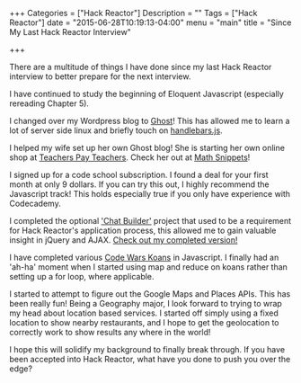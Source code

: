 +++
Categories = ["Hack Reactor"]
Description = ""
Tags = ["Hack Reactor"]
date = "2015-06-28T10:19:13-04:00"
menu = "main"
title = "Since My Last Hack Reactor Interview"

+++

There are a multitude of things I have done since my last Hack Reactor interview to better prepare for the next interview.

I have continued to study the beginning of Eloquent Javascript (especially rereading Chapter 5).

I changed over my Wordpress blog to [Ghost](https://ghost.org/)! This has allowed me to learn a lot of server side linux and briefly touch on [handlebars.js](http://handlebarsjs.com/).

I helped my wife set up her own Ghost blog! She is starting her own online shop at [Teachers Pay Teachers](https://www.teacherspayteachers.com/Store/Math-Snippets). Check her out at [Math Snippets](http://mathsnippets.com/)!

I signed up for a code school subscription. I found a deal for your first month at only 9 dollars. If you can try this out, I highly recommend the Javascript track! This holds especially true if you only have experience with Codecademy.

I completed the optional ['Chat Builder'](http://chatbuilder.hackreactor.com/) project that used to be a requirement for Hack Reactor's application process, this allowed me to gain valuable insight in jQuery and AJAX. [Check out my completed version!](http://justinzimmerman.net/chatbuilder)

I have completed various [Code Wars Koans](www.codewars.com/r/LQ0GHw) in Javascript. I finally had an 'ah-ha' moment when I started using map and reduce on koans rather than setting up a for loop, where applicable.

I started to attempt to figure out the Google Maps and Places APIs. This has been really fun! Being a Geography major, I look forward to trying to wrap my head about location based services. I started off simply using a fixed location to show nearby restaurants, and I hope to get the geolocation to correctly work to show results any where in the world!

I hope this will solidify my background to finally break through. If you have been accepted into Hack Reactor, what have you done to push you over the edge?
